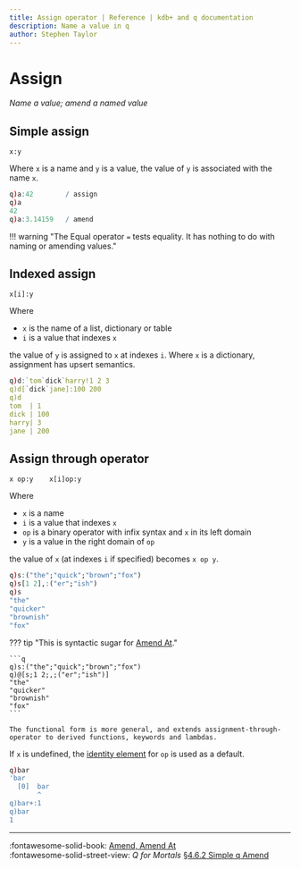 ```yaml
---
title: Assign operator | Reference | kdb+ and q documentation
description: Name a value in q
author: Stephen Taylor
---
```

# Assign

_Name a value; amend a named value_


## Simple assign

```syntax
x:y
```

Where `x` is a name and `y` is a value, the value of `y` is associated with the name `x`.

```q
q)a:42        / assign
q)a
42
q)a:3.14159   / amend
```

!!! warning "The Equal operator  `=` tests equality. It has nothing to do with naming or amending values."


## Indexed assign

```syntax
x[i]:y
```

Where 

-   `x` is the name of a list, dictionary or table
-   `i` is a value that indexes `x`

the value of `y` is assigned to `x` at indexes `i`. 
Where `x` is a dictionary, assignment has upsert semantics.

```q
q)d:`tom`dick`harry!1 2 3
q)d[`dick`jane]:100 200
q)d
tom  | 1
dick | 100
harry| 3
jane | 200
```


## Assign through operator

```syntax
x op:y    x[i]op:y
```

Where 

-   `x` is a name
-   `i` is a value that indexes `x`
-   `op` is a binary operator with infix syntax and  `x` in its left domain
-   `y` is a value in the right domain of `op`

the value of `x` (at indexes `i` if specified) becomes `x op y`. 

```q
q)s:("the";"quick";"brown";"fox")
q)s[1 2],:("er";"ish")
q)s
"the"
"quicker"
"brownish"
"fox"
```

??? tip "This is syntactic sugar for [Amend At](amend.md)."

    ```q
    q)s:("the";"quick";"brown";"fox")
    q)@[s;1 2;,;("er";"ish")]
    "the"
    "quicker"
    "brownish"
    "fox"
    ```

    The functional form is more general, and extends assignment-through-operator to derived functions, keywords and lambdas.

If `x` is undefined, the [identity element](../basics/glossary.md#identity-element) for `op` is used as a default.

```q
q)bar
'bar
  [0]  bar
       ^
q)bar+:1
q)bar
1
```

----
:fontawesome-solid-book:
[Amend, Amend At](../ref/amend.md)
<br>
:fontawesome-solid-street-view:
_Q for Mortals_
[§4.6.2 Simple q Amend](/q4m3/4_Operators/#462-simple-q-amend)


